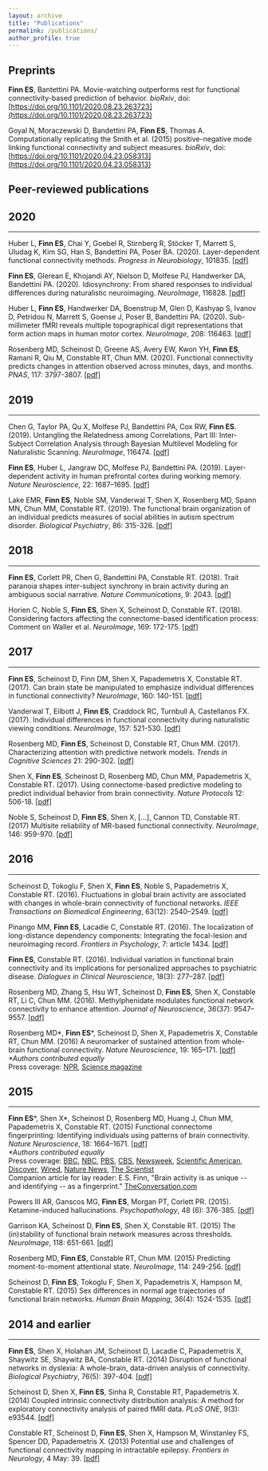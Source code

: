 ```yaml
---
layout: archive
title: "Publications"
permalink: /publications/
author_profile: true
---
```


## Preprints

**Finn ES**, Bantettini PA. Movie-watching outperforms rest for functional connectivity-based prediction of behavior. *bioRxiv*, doi: [https://doi.org/10.1101/2020.08.23.263723](https://doi.org/10.1101/2020.08.23.263723)

Goyal N, Moraczewski D, Bandettini PA, **Finn ES**, Thomas A. Computationally replicating the Smith et al. (2015) positive-negative mode linking functional connectivity and subject measures. *bioRxiv*, doi: [https://doi.org/10.1101/2020.04.23.058313](https://doi.org/10.1101/2020.04.23.058313)


## Peer-reviewed publications

2020
---
---
Huber L, **Finn ES**, Chai Y, Goebel R, Stirnberg R, Stöcker T, Marrett S, Uludag K, Kim SG, Han S, Bandettini PA, Poser BA. (2020). Layer-dependent functional connectivity methods. *Progress in Neurobiology*, 101835. [[pdf]](https://thefinnlab.github.io/files/Huber_ProgNeurobiol2020.pdf)

**Finn ES**, Glerean E, Khojandi AY, Nielson D, Molfese PJ, Handwerker DA, Bandettini PA. (2020). Idiosynchrony: From shared responses to individual differences during naturalistic neuroimaging. *NeuroImage*, 116828. [[pdf]](https://thefinnlab.github.io/files/Finn_NeuroImage2020.pdf)

Huber L, **Finn ES**, Handwerker DA, Boenstrup M, Glen D, Kashyap S, Ivanov D, Petridou N, Marrett S, Goense J, Poser B, Bandettini PA. (2020). Sub-millimeter fMRI reveals multiple topographical digit representations that form action maps in human motor cortex. *NeuroImage*, 208: 116463. [[pdf]](https://thefinnlab.github.io/files/Huber_NeuroImage2020.pdf)

Rosenberg MD, Scheinost D, Greene AS, Avery EW, Kwon YH, **Finn ES**, Ramani R, Qiu M, Constable RT, Chun MM. (2020). Functional connectivity predicts changes in attention observed across minutes, days, and months. *PNAS*, 117: 3797-3807. [[pdf]](https://thefinnlab.github.io/files/Rosenberg_PNAS2020.pdf)

2019
---
---
Chen G, Taylor PA, Qu X, Molfese PJ, Bandettini PA, Cox RW, **Finn ES**. (2019). Untangling the Relatedness among Correlations, Part III: Inter-Subject Correlation Analysis through Bayesian Multilevel Modeling for Naturalistic Scanning. *NeuroImage*, 116474. [[pdf]](https://thefinnlab.github.io/files/Chen_NeuroImage2020.pdf)

**Finn ES**, Huber L, Jangraw DC, Molfese PJ, Bandettini PA. (2019). Layer-dependent activity in human prefrontal cortex during working memory. *Nature Neuroscience*, 22: 1687–1695. [[pdf]](https://esfinn.github.io/files/Finn_NatNeuro2019.pdf)

Lake EMR, **Finn ES**, Noble SM, Vanderwal T, Shen X, Rosenberg MD, Spann MN, Chun MM, Constable RT. (2019). The functional brain organization of an individual predicts measures of social abilities in autism spectrum disorder. *Biological Psychiatry*, 86: 315-326. [[pdf]](https://esfinn.github.io/files/Lake_BiolPsych2019.pdf)

2018
---
---
**Finn ES**, Corlett PR, Chen G, Bandettini PA, Constable RT. (2018). Trait paranoia shapes inter-subject synchrony in brain activity during an ambiguous social narrative. *Nature Communications*, 9: 2043. [[pdf]](https://esfinn.github.io/files/Finn_NatComms2018.pdf)

Horien C, Noble S, **Finn ES**, Shen X, Scheinost D, Constable RT. (2018). Considering factors affecting the connectome-based identification process: Comment on Waller et al. *NeuroImage*, 169: 172-175. [[pdf]](https://esfinn.github.io/files/Horien_NeuroImage2018.pdf)

2017
---
---
**Finn ES**, Scheinost D, Finn DM, Shen X, Papademetris X, Constable RT. (2017). Can brain state be manipulated to emphasize individual differences in functional connectivity? *NeuroImage*, 160: 140-151. [[pdf]](https://esfinn.github.io/files/Finn_NeuroImage2017.pdf)

Vanderwal T, Eilbott J, **Finn ES**, Craddock RC, Turnbull A, Castellanos FX. (2017).
Individual differences in functional connectivity during naturalistic viewing conditions. *NeuroImage*, 157: 521-530. [[pdf]](https://esfinn.github.io/files/Vanderwal_NeuroImage2017.pdf)

Rosenberg MD, **Finn ES**, Scheinost D, Constable RT, Chun MM. (2017). Characterizing attention with predictive network models. *Trends in Cognitive Sciences* 21: 290-302. [[pdf]](https://esfinn.github.io/files/Rosenberg_TiCS2017.pdf)

Shen X, **Finn ES**, Scheinost D, Rosenberg MD, Chun MM, Papademetris X, Constable RT. (2017). Using connectome-based predictive modeling to predict individual behavior from brain connectivity. *Nature Protocols* 12: 506-18. [[pdf]](https://esfinn.github.io/files/Shen_NatProtocols2017.pdf)

Noble S, Scheinost D, **Finn ES**, Shen X, […], Cannon TD, Constable RT. (2017) Multisite reliability of MR-based functional connectivity. *NeuroImage*, 146: 959-970. [[pdf]](https://esfinn.github.io/files/Noble_NeuroImage2017.pdf)

2016
---
---
Scheinost D, Tokoglu F, Shen X, **Finn ES**, Noble S, Papademetris X, Constable RT. (2016). Fluctuations in global brain activity are associated with changes in whole-brain connectivity of functional networks. *IEEE Transactions on Biomedical Engineering*, 63(12): 2540–2549. [[pdf]](https://esfinn.github.io/files/Scheinost_IEEEBiomedEng2016.pdf)

Pinango MM, **Finn ES**, Lacadie C, Constable RT. (2016). The localization of long-distance dependency components: Integrating the focal-lesion and neuroimaging record. *Frontiers in Psychology*, 7: article 1434. [[pdf]](https://esfinn.github.io/files/Pinango_FrontPsychol2016.pdf)

**Finn ES**, Constable RT. (2016). Individual variation in functional brain connectivity and its implications for personalized approaches to psychiatric disease. *Dialogues in Clinical Neuroscience*, 18(3): 277–287. [[pdf]](https://esfinn.github.io/files/Finn_DialClinNeurosci2016.pdf)

Rosenberg MD, Zhang S, Hsu WT, Scheinost D, **Finn ES**, Shen X, Constable RT, Li C, Chun MM. (2016). Methylphenidate modulates functional network connectivity to enhance attention. *Journal of Neuroscience*, 36(37): 9547–9557. [[pdf]](https://esfinn.github.io/files/Rosenberg_JNeurosci2016.pdf)

Rosenberg MD\*, **Finn ES**\*, Scheinost D, Shen X, Papademetris X, Constable RT, Chun MM. (2016) A neuromarker of sustained attention from whole-brain functional connectivity. *Nature Neuroscience*, 19: 165–171. [[pdf]](https://esfinn.github.io/files/Rosenberg_NatNeuro2016.pdf)<br/>*\*Authors contributed equally*<br/>Press coverage: [NPR](https://www.npr.org/sections/health-shots/2015/11/23/457139705/a-peek-at-brain-connections-may-reveal-attention-deficits), [Science magazine](http://www.sciencemag.org/news/2015/11/having-trouble-concentrating-brain-network-may-be-blame)

2015
---
---
**Finn ES**\*, Shen X\*, Scheinost D, Rosenberg MD, Huang J, Chun MM, Papademetris X, Constable RT. (2015) Functional connectome fingerprinting: Identifying individuals using patterns of brain connectivity. *Nature Neuroscience*, 18: 1664–1671. [[pdf]](https://esfinn.github.io/files/nn.4135.pdf)<br/>*\*Authors contributed equally*<br/>Press coverage: [BBC](http://www.bbc.com/news/science-environment-34504848), [NBC](https://www.nbcnews.com/better/wellness/scans-show-people-have-brain-fingerprint-n442966), [PBS](https://www.pbs.org/newshour/science/brain-fingerprint-sorting-hat-intelligence), [CBS](https://www.cbsnews.com/news/your-brain-is-your-fingerprint/), [Newsweek](http://www.newsweek.com/unique-brain-fingerprint-offers-new-method-identification-382661), [Scientific American](https://www.scientificamerican.com/article/brainprints-pick-out-an-individual-from-the-crowd/), [Discover](http://blogs.discovermagazine.com/d-brief/2015/10/12/connections-in-the-brain-like-fingerprints-can-identify-individuals), [Wired](https://www.wired.com/2015/10/scientists-can-now-predict-intelligence-brain-activity/), [Nature News](https://www.nature.com/news/brain-scans-pinpoint-individuals-from-a-crowd-1.18541), [The Scientist](https://www.the-scientist.com/?articles.view/articleNo/44212/title/Brain-Activity-Identifies-Individuals/)<br/>Companion article for lay reader: E.S. Finn, "Brain activity is as unique -- and identifying -- as a fingerprint." [TheConversation.com](http://theconversation.com/brain-activity-is-as-unique-and-identifying-as-a-fingerprint-48723)

Powers III AR, Ganscos MG, **Finn ES**, Morgan PT, Corlett PR. (2015). Ketamine-induced hallucinations. *Psychopathology*, 48 (6): 376-385. [[pdf]](https://esfinn.github.io/files/Powers_Psychopathol2015.pdf)

Garrison KA, Scheinost D, **Finn ES**, Shen X, Constable RT. (2015) The (in)stability of functional brain network measures across thresholds. *NeuroImage*, 118: 651-661. [[pdf]](https://esfinn.github.io/files/Garrison_NeuroImage2015.pdf)

Rosenberg MD, **Finn ES**, Constable RT, Chun MM. (2015) Predicting moment-to-moment attentional state. *NeuroImage*, 114: 249-256. [[pdf]](https://esfinn.github.io/files/Rosenberg_NeuroImage2015.pdf)

Scheinost D, **Finn ES**, Tokoglu F, Shen X, Papademetris X, Hampson M, Constable RT. (2015) Sex differences in normal age trajectories of functional brain networks. *Human Brain Mapping*, 36(4): 1524-1535. [[pdf]](https://esfinn.github.io/files/Scheinost_HBM2015.pdf)

2014 and earlier
---
---
**Finn ES**, Shen X, Holahan JM, Scheinost D, Lacadie C, Papademetris X, Shaywitz SE, Shaywitz BA, Constable RT. (2014) Disruption of functional networks in dyslexia: A whole-brain, data-driven analysis of connectivity. *Biological Psychiatry*, 76(5): 397-404. [[pdf]](https://esfinn.github.io/files/Finn_BiolPsych2015.pdf)

Scheinost D, Shen X, **Finn ES**, Sinha R, Constable RT, Papademetris X. (2014) Coupled intrinsic connectivity distribution analysis: A method for exploratory connectivity analysis of paired fMRI data. *PLoS ONE*, 9(3): e93544. [[pdf]](https://esfinn.github.io/files/Scheinost_PLoSONE2014.pdf)

Constable RT, Scheinost D, **Finn ES**, Shen X, Hampson M, Winstanley FS, Spencer DD, Papademetris X. (2013) Potential use and challenges of functional connectivity mapping in intractable epilepsy. *Frontiers in Neurology*, 4 May: 39. [[pdf]](https://esfinn.github.io/files/Constable_FrontNeurol2013.pdf)
